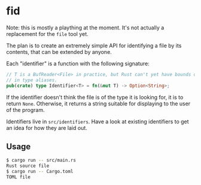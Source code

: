 # fid

Note: this is mostly a plaything at the moment. It's not actually a
replacement for the `file` tool yet.

The plan is to create an extremely simple API for identifying a file
by its contents, that can be extended by anyone.

Each "identifier" is a function with the following signature:

```rust
// T is a BufReader<File> in practice, but Rust can't yet have bounds on types
// in type aliases.
pub(crate) type Identifier<T> = fn(&mut T) -> Option<String>;
```

If the identifier doesn't think the file is of the type it is looking for, it
is to return `None`. Otherwise, it returns a string suitable for displaying
to the user of the program.

Identifiers live in `src/identifiers`. Have a look at existing identifiers to
get an idea for how they are laid out.

## Usage

```bash
$ cargo run -- src/main.rs
Rust source file
$ cargo run -- Cargo.toml
TOML file
```